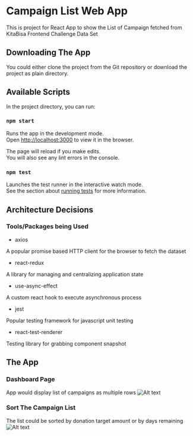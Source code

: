 # Campaign List Web App

This is project for React App to show the List of Campaign fetched from KitaBisa Frontend Challenge Data Set

## Downloading The App

You could either clone the project from the Git repository or download the project as plain directory.

## Available Scripts

In the project directory, you can run:

### `npm start`

Runs the app in the development mode.\
Open [http://localhost:3000](http://localhost:3000) to view it in the browser.

The page will reload if you make edits.\
You will also see any lint errors in the console.

### `npm test`

Launches the test runner in the interactive watch mode.\
See the section about [running tests](https://facebook.github.io/create-react-app/docs/running-tests) for more information.

## Architecture Decisions

### Tools/Packages being Used

- axios

A popular promise based HTTP client for the browser to fetch the dataset

- react-redux

A library for managing and centralizing application state

- use-async-effect

A custom react hook to execute asynchronous process

- jest

Popular testing framework for javascript unit testing

- react-test-renderer

Testing library for grabbing component snapshot

## The App

### Dashboard Page
App would display list of campaigns as multiple rows
![Alt text](readme-assets/dashboard.png "dashboard")

### Sort The Campaign List
The list could be sorted by donation target amount or by days remaining
![Alt text](readme-assets/sort.gif "dashboard")
